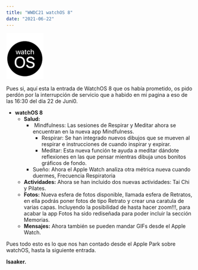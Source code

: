 ```yaml
---
title: "WWDC21 watchOS 8"
date: "2021-06-22"
---
```


![](../../images/watchOS.png)

Pues si, aquí esta la entrada de WatchOS 8 que os había prometido, os pido perdón por la interrupción de servicio que a habido en mi pagina a eso de las 16:30 del día 22 de Juni0.

- **watchOS 8**
    - **Salud:**
        -  Mindfulness: Las sesiones de Respirar y Meditar ahora se encuentran en la nueva app Mindfulness.
            - Respirar: Se han integrado nuevos dibujos que se mueven al respirar e instrucciones de cuando inspirar y expirar.
            - Meditar: Esta nueva función te ayuda a meditar dándote reflexiones en las que pensar mientras dibuja unos bonitos gráficos de fondo.
        - Sueño: Ahora el Apple Watch analiza otra métrica nueva cuando duermes, Frecuencia Respiratoria 
    - **Actividades:** Ahora se han incluido dos nuevas actividades: Tai Chi y Pilates.
    - **Fotos:** Nueva esfera de fotos disponible, llamada esfera de Retratos, en ella podrás poner fotos de tipo Retrato y crear una caratula de varias capas. Incluyendo la posibilidad de hasta hacer zoom!!!, para acabar la app Fotos ha sido rediseñada para poder incluir la sección Memorias.
    - **Mensajes:** Ahora también se pueden mandar GIFs desde el Apple Watch.

Pues todo esto es lo que nos han contado desde el Apple Park sobre watchOS, hasta la siguiente entrada.

**Isaaker.**

 


